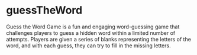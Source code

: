 # guessTheWord
Guess the Word Game is a fun and engaging word-guessing game that challenges players to guess a hidden word within a limited number of attempts. Players are given a series of blanks representing the letters of the word, and with each guess, they can try to fill in the missing letters. 
